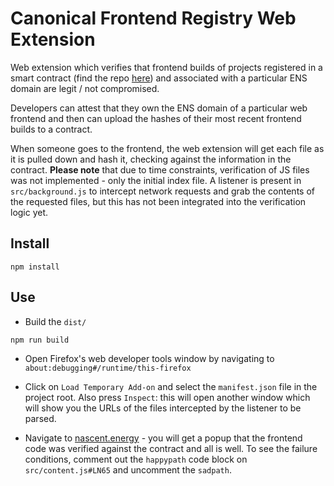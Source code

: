 # Canonical Frontend Registry Web Extension

Web extension which verifies that frontend builds of projects registered in a smart contract (find the repo [here](https://github.com/plsdlr/CanoicalFrontendRegistry)) and associated with a particular ENS domain are legit / not compromised.

Developers can attest that they own the ENS domain of a particular web frontend and then can upload the hashes of their most recent frontend builds to a contract.

When someone goes to the frontend, the web extension will get each file as it is pulled down and hash it, checking against the information in the contract. **Please note** that due to time constraints, verification of JS files was not implemented - only the initial index file. A listener is present in `src/background.js` to intercept network requests and grab the contents of the requested files, but this has not been integrated into the verification logic yet. 

## Install

```
npm install
```

## Use 
* Build the `dist/`
```
npm run build 
```

* Open Firefox's web developer tools window by navigating to `about:debugging#/runtime/this-firefox`

* Click on `Load Temporary Add-on` and select the `manifest.json` file in the project root. Also press `Inspect`: this will open another window which will show you the URLs of the files intercepted by the listener to be parsed. 

* Navigate to [nascent.energy](https://nascent.energy) - you will get a popup that the frontend code was verified against the contract and all is well. To see the failure conditions, comment out the `happypath` code block on `src/content.js#LN65` and uncomment the `sadpath`. 

